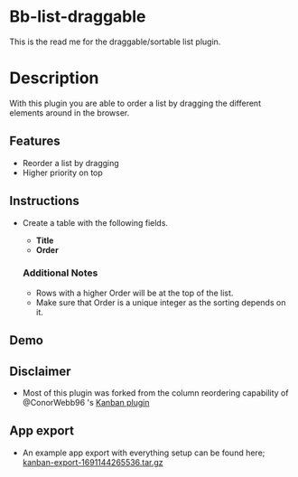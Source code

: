 # Bb-list-draggable
This is the read me for the draggable/sortable list plugin.

# Description
With this plugin you are able to order a list by dragging the different elements around in the browser.

## Features
* Reorder a list by dragging
* Higher priority on top

## Instructions
* Create a table with the following fields.
    * **Title**
    * **Order**

    ### Additional Notes
    * Rows with a higher Order will be at the top of the list.
    * Make sure that Order is a unique integer as the sorting depends on it.

## Demo


## Disclaimer
* Most of this plugin was forked from the column reordering capability of @ConorWebb96 's [Kanban plugin](https://github.com/ConorWebb96/bb-kanban-draggable/blob/main/src/components/ColumnsSort.svelte)

## App export
* An example app export with everything setup can be found here;
[kanban-export-1691144265536.tar.gz](https://github.com/ConorWebb96/bb-kanban-draggable/files/12259729/kanban-export-1691144265536.tar.gz)

